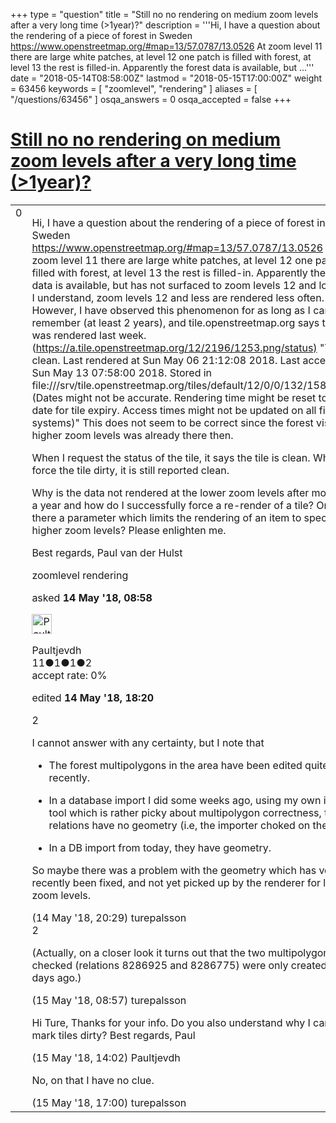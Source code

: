 +++
type = "question"
title = "Still no no rendering on medium zoom levels after a very long time (&gt;1year)?"
description = '''Hi, I have a question about the rendering of a piece of forest in Sweden https://www.openstreetmap.org/#map=13/57.0787/13.0526 At zoom level 11 there are large white patches, at level 12 one patch is filled with forest, at level 13 the rest is filled-in. Apparently the forest data is available, but ...'''
date = "2018-05-14T08:58:00Z"
lastmod = "2018-05-15T17:00:00Z"
weight = 63456
keywords = [ "zoomlevel", "rendering" ]
aliases = [ "/questions/63456" ]
osqa_answers = 0
osqa_accepted = false
+++

<div class="headNormal">

# [Still no no rendering on medium zoom levels after a very long time (\>1year)?](/questions/63456/still-no-no-rendering-on-medium-zoom-levels-after-a-very-long-time-1year)

</div>

<div id="main-body">

<div id="askform">

<table id="question-table" style="width:100%;">
<colgroup>
<col style="width: 50%" />
<col style="width: 50%" />
</colgroup>
<tbody>
<tr>
<td style="width: 30px; vertical-align: top"><div class="vote-buttons">
<span id="post-63456-upvote" class="ajax-command post-vote up" rel="nofollow" title="I like this post (click again to cancel)"> </span>
<div id="post-63456-score" class="post-score" title="current number of votes">
0
</div>
<span id="post-63456-downvote" class="ajax-command post-vote down" rel="nofollow" title="I dont like this post (click again to cancel)"> </span> <span id="favorite-mark" class="ajax-command favorite-mark" rel="nofollow" title="mark/unmark this question as favorite (click again to cancel)"> </span>
<div id="favorite-count" class="favorite-count">
&#10;</div>
</div></td>
<td><div id="item-right">
<div class="question-body">
<p>Hi, I have a question about the rendering of a piece of forest in Sweden <a href="https://www.openstreetmap.org/#map=13/57.0787/13.0526">https://www.openstreetmap.org/#map=13/57.0787/13.0526</a> At zoom level 11 there are large white patches, at level 12 one patch is filled with forest, at level 13 the rest is filled-in. Apparently the forest data is available, but has not surfaced to zoom levels 12 and lower. As I understand, zoom levels 12 and less are rendered less often. However, I have observed this phenomenon for as long as I can remember (at least 2 years), and tile.openstreetmap.org says the tile was rendered last week. (<a href="https://a.tile.openstreetmap.org/12/2196/1253.png/status)">https://a.tile.openstreetmap.org/12/2196/1253.png/status)</a> "Tile is clean. Last rendered at Sun May 06 21:12:08 2018. Last accessed at Sun May 13 07:58:00 2018. Stored in file:///srv/tile.openstreetmap.org/tiles/default/12/0/0/132/158/0.meta (Dates might not be accurate. Rendering time might be reset to an old date for tile expiry. Access times might not be updated on all file systems)" This does not seem to be correct since the forest visible on higher zoom levels was already there then.</p>
<p>When I request the status of the tile, it says the tile is clean. When I force the tile dirty, it is still reported clean.</p>
<p>Why is the data not rendered at the lower zoom levels after more than a year and how do I successfully force a re-render of a tile? Or is there a parameter which limits the rendering of an item to specified higher zoom levels? Please enlighten me.</p>
<p>Best regards, Paul van der Hulst</p>
</div>
<div id="question-tags" class="tags-container tags">
<span class="post-tag tag-link-zoomlevel" rel="tag" title="see questions tagged &#39;zoomlevel&#39;">zoomlevel</span> <span class="post-tag tag-link-rendering" rel="tag" title="see questions tagged &#39;rendering&#39;">rendering</span>
</div>
<div id="question-controls" class="post-controls">
&#10;</div>
<div class="post-update-info-container">
<div class="post-update-info post-update-info-user">
<p>asked <strong>14 May '18, 08:58</strong></p>
<img src="https://secure.gravatar.com/avatar/7da043110f398d01e59c0ac245446d77?s=32&amp;d=identicon&amp;r=g" class="gravatar" width="32" height="32" alt="Paultjevdh&#39;s gravatar image" />
<p><span>Paultjevdh</span><br />
<span class="score" title="11 reputation points">11</span><span title="1 badges"><span class="badge1">●</span><span class="badgecount">1</span></span><span title="1 badges"><span class="silver">●</span><span class="badgecount">1</span></span><span title="2 badges"><span class="bronze">●</span><span class="badgecount">2</span></span><br />
<span class="accept_rate" title="Rate of the user&#39;s accepted answers">accept rate:</span> <span title="Paultjevdh has no accepted answers">0%</span></p>
</div>
<div class="post-update-info post-update-info-edited">
<p><span> edited <strong>14 May '18, 18:20</strong> </span></p>
</div>
</div>
<div id="comments-container-63456" class="comments-container">
<span id="63477"></span>
<div id="comment-63477" class="comment">
<div id="post-63477-score" class="comment-score">
2
</div>
<div class="comment-text">
<p>I cannot answer with any certainty, but I note that</p>
<ul>
<li><p>The forest multipolygons in the area have been edited quite recently.</p></li>
<li><p>In a database import I did some weeks ago, using my own import tool which is rather picky about multipolygon correctness, those relations have no geometry (i.e, the importer choked on them).</p></li>
<li><p>In a DB import from today, they have geometry.</p></li>
</ul>
<p>So maybe there was a problem with the geometry which has very recently been fixed, and not yet picked up by the renderer for lower zoom levels.</p>
</div>
<div id="comment-63477-info" class="comment-info">
<span class="comment-age">(14 May '18, 20:29)</span> <span class="comment-user userinfo">turepalsson</span>
</div>
</div>
<span id="63486"></span>
<div id="comment-63486" class="comment">
<div id="post-63486-score" class="comment-score">
2
</div>
<div class="comment-text">
<p>(Actually, on a closer look it turns out that the two multipolygons I checked (relations 8286925 and 8286775) were only created five days ago.)</p>
</div>
<div id="comment-63486-info" class="comment-info">
<span class="comment-age">(15 May '18, 08:57)</span> <span class="comment-user userinfo">turepalsson</span>
</div>
</div>
<span id="63488"></span>
<div id="comment-63488" class="comment">
<div id="post-63488-score" class="comment-score">
&#10;</div>
<div class="comment-text">
<p>Hi Ture, Thanks for your info. Do you also understand why I cannot mark tiles dirty? Best regards, Paul</p>
</div>
<div id="comment-63488-info" class="comment-info">
<span class="comment-age">(15 May '18, 14:02)</span> <span class="comment-user userinfo">Paultjevdh</span>
</div>
</div>
<span id="63490"></span>
<div id="comment-63490" class="comment">
<div id="post-63490-score" class="comment-score">
&#10;</div>
<div class="comment-text">
<p>No, on that I have no clue.</p>
</div>
<div id="comment-63490-info" class="comment-info">
<span class="comment-age">(15 May '18, 17:00)</span> <span class="comment-user userinfo">turepalsson</span>
</div>
</div>
</div>
<div id="comment-tools-63456" class="comment-tools">
&#10;</div>
<div class="clear">
&#10;</div>
<div id="comment-63456-form-container" class="comment-form-container">
&#10;</div>
<div class="clear">
&#10;</div>
</div></td>
</tr>
</tbody>
</table>

</div>

</div>

